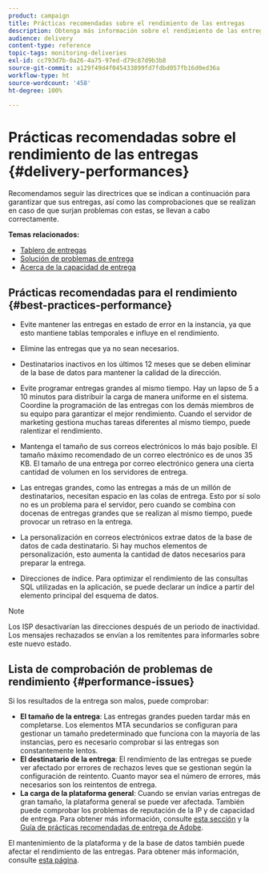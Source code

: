```yaml
---
product: campaign
title: Prácticas recomendadas sobre el rendimiento de las entregas
description: Obtenga más información sobre el rendimiento de las entregas y las prácticas recomendadas.
audience: delivery
content-type: reference
topic-tags: monitoring-deliveries
exl-id: cc793d7b-0a26-4a75-97ed-d79c87d9b3b8
source-git-commit: a129f49d4f045433899fd7fdbd057fb16d0ed36a
workflow-type: ht
source-wordcount: '458'
ht-degree: 100%

---
```


# Prácticas recomendadas sobre el rendimiento de las entregas {#delivery-performances}

Recomendamos seguir las directrices que se indican a continuación para garantizar que sus entregas, así como las comprobaciones que se realizan en caso de que surjan problemas con estas, se llevan a cabo correctamente.

**Temas relacionados:**

* [Tablero de entregas](delivery-dashboard.md)
* [Solución de problemas de entrega](delivery-troubleshooting.md)
* [Acerca de la capacidad de entrega](about-deliverability.md)

## Prácticas recomendadas para el rendimiento {#best-practices-performance}

* Evite mantener las entregas en estado de error en la instancia, ya que esto mantiene tablas temporales e influye en el rendimiento.

* Elimine las entregas que ya no sean necesarios.

* Destinatarios inactivos en los últimos 12 meses que se deben eliminar de la base de datos para mantener la calidad de la dirección.

* Evite programar entregas grandes al mismo tiempo. Hay un lapso de 5 a 10 minutos para distribuir la carga de manera uniforme en el sistema. Coordine la programación de las entregas con los demás miembros de su equipo para garantizar el mejor rendimiento. Cuando el servidor de marketing gestiona muchas tareas diferentes al mismo tiempo, puede ralentizar el rendimiento.

* Mantenga el tamaño de sus correos electrónicos lo más bajo posible. El tamaño máximo recomendado de un correo electrónico es de unos 35 KB. El tamaño de una entrega por correo electrónico genera una cierta cantidad de volumen en los servidores de entrega.

* Las entregas grandes, como las entregas a más de un millón de destinatarios, necesitan espacio en las colas de entrega. Esto por sí solo no es un problema para el servidor, pero cuando se combina con docenas de entregas grandes que se realizan al mismo tiempo, puede provocar un retraso en la entrega.

* La personalización en correos electrónicos extrae datos de la base de datos de cada destinatario. Si hay muchos elementos de personalización, esto aumenta la cantidad de datos necesarios para preparar la entrega.

* Direcciones de índice. Para optimizar el rendimiento de las consultas SQL utilizadas en la aplicación, se puede declarar un índice a partir del elemento principal del esquema de datos.

>[!NOTE]
>
>Los ISP desactivarían las direcciones después de un periodo de inactividad. Los mensajes rechazados se envían a los remitentes para informarles sobre este nuevo estado.

## Lista de comprobación de problemas de rendimiento {#performance-issues}

Si los resultados de la entrega son malos, puede comprobar:

* **El tamaño de la entrega**: Las entregas grandes pueden tardar más en completarse. Los elementos MTA secundarios se configuran para gestionar un tamaño predeterminado que funciona con la mayoría de las instancias, pero es necesario comprobar si las entregas son constantemente lentos.
* **El destinatario de la entrega**: El rendimiento de las entregas se puede ver afectado por errores de rechazos leves que se gestionan según la configuración de reintento. Cuanto mayor sea el número de errores, más necesarios son los reintentos de entrega.
* **La carga de la plataforma general**: Cuando se envían varias entregas de gran tamaño, la plataforma general se puede ver afectada. También puede comprobar los problemas de reputación de la IP y de capacidad de entrega. Para obtener más información, consulte [esta sección](about-deliverability.md) y la [Guía de prácticas recomendadas de entrega de Adobe](https://experienceleague.adobe.com/docs/deliverability-learn/deliverability-best-practice-guide/introduction.html?lang=es).

El mantenimiento de la plataforma y de la base de datos también puede afectar el rendimiento de las entregas. Para obtener más información, consulte [esta página](../../production/using/database-performances.md).
